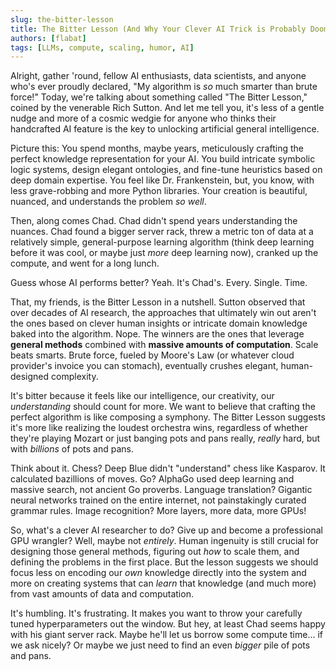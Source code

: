 ```yaml
---
slug: the-bitter-lesson
title: The Bitter Lesson (And Why Your Clever AI Trick is Probably Doomed)
authors: [flabat]
tags: [LLMs, compute, scaling, humor, AI]
---
```


Alright, gather 'round, fellow AI enthusiasts, data scientists, and anyone who's ever proudly declared, "My algorithm is *so* much smarter than brute force!" Today, we're talking about something called "The Bitter Lesson," coined by the venerable Rich Sutton. And let me tell you, it's less of a gentle nudge and more of a cosmic wedgie for anyone who thinks their handcrafted AI feature is the key to unlocking artificial general intelligence.

<!-- truncate -->

Picture this: You spend months, maybe years, meticulously crafting the perfect knowledge representation for your AI. You build intricate symbolic logic systems, design elegant ontologies, and fine-tune heuristics based on deep domain expertise. You feel like Dr. Frankenstein, but, you know, with less grave-robbing and more Python libraries. Your creation is beautiful, nuanced, and understands the problem *so well*.

Then, along comes Chad. Chad didn't spend years understanding the nuances. Chad found a bigger server rack, threw a metric ton of data at a relatively simple, general-purpose learning algorithm (think deep learning before it was cool, or maybe just *more* deep learning now), cranked up the compute, and went for a long lunch.

Guess whose AI performs better? Yeah. It's Chad's. Every. Single. Time.

That, my friends, is the Bitter Lesson in a nutshell. Sutton observed that over decades of AI research, the approaches that ultimately win out aren't the ones based on clever human insights or intricate domain knowledge baked into the algorithm. Nope. The winners are the ones that leverage **general methods** combined with **massive amounts of computation**. Scale beats smarts. Brute force, fueled by Moore's Law (or whatever cloud provider's invoice you can stomach), eventually crushes elegant, human-designed complexity.

It's bitter because it feels like our intelligence, our creativity, our *understanding* should count for more. We want to believe that crafting the perfect algorithm is like composing a symphony. The Bitter Lesson suggests it's more like realizing the loudest orchestra wins, regardless of whether they're playing Mozart or just banging pots and pans really, *really* hard, but with *billions* of pots and pans.

Think about it. Chess? Deep Blue didn't "understand" chess like Kasparov. It calculated bazillions of moves. Go? AlphaGo used deep learning and massive search, not ancient Go proverbs. Language translation? Gigantic neural networks trained on the entire internet, not painstakingly curated grammar rules. Image recognition? More layers, more data, more GPUs!

So, what's a clever AI researcher to do? Give up and become a professional GPU wrangler? Well, maybe not *entirely*. Human ingenuity is still crucial for designing those general methods, figuring out *how* to scale them, and defining the problems in the first place. But the lesson suggests we should focus less on encoding our *own* knowledge directly into the system and more on creating systems that can *learn* that knowledge (and much more) from vast amounts of data and computation.

It's humbling. It's frustrating. It makes you want to throw your carefully tuned hyperparameters out the window. But hey, at least Chad seems happy with his giant server rack. Maybe he'll let us borrow some compute time... if we ask nicely? Or maybe we just need to find an even *bigger* pile of pots and pans.
